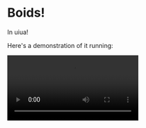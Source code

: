 # Boids!
In uiua!

Here's a demonstration of it running:

![Boids moving around hypnotically](./showcase.mp4)
